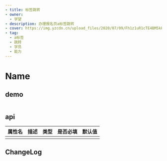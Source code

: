 ```yaml
---
- title: 标签跳转
- owner:
  - 学望
- description: 办理报名页a标签跳转
- cover: https://img.yzcdn.cn/upload_files/2020/07/09/Fh1z1uR1cTE4BM5kPB424-JmDPEx.png
- tag:
  - a标签
  - 跳转
  - 学员
  - 能力
---
```


# Name
## demo
```jsx
```
## api
| 属性名  | 描述                 | 类型                                                  | 是否必填 | 默认值               |
| ------ | ------------------- | ---------------------------------------------------- | ------- | ------------------- |
|        |                     |                                                      |         |                     |

## ChangeLog
